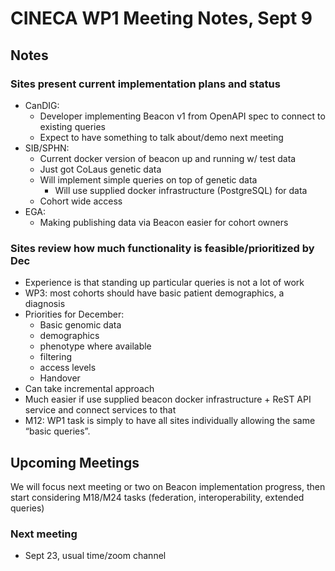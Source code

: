 # CINECA WP1 Meeting Notes, Sept 9

## Notes

### Sites present current implementation plans and status

- CanDIG: 
    - Developer implementing Beacon v1 from OpenAPI spec to connect to existing queries
    - Expect to have something to talk about/demo next meeting
- SIB/SPHN: 
    - Current docker version of beacon up and running w/ test data
    - Just got CoLaus genetic data
    - Will implement simple queries on top of genetic data
        - Will use supplied docker infrastructure (PostgreSQL) for data
    - Cohort wide access
- EGA:
    - Making publishing data via Beacon easier for cohort owners

### Sites review how much functionality is feasible/prioritized by Dec

- Experience is that standing up particular queries is not a lot of work
- WP3: most cohorts should have basic patient demographics, a diagnosis
- Priorities for December:
    - Basic genomic data
    - demographics
    - phenotype where available
    - filtering
    - access levels
    - Handover
- Can take incremental approach
- Much easier if use supplied beacon docker infrastructure + ReST API service and connect services to that
- M12: WP1 task is simply to have all sites individually allowing the same “basic queries”.

## Upcoming Meetings

We will focus next meeting or two on Beacon implementation progress, then start considering M18/M24 tasks (federation, interoperability, extended queries)

### Next meeting

- Sept 23, usual time/zoom channel
